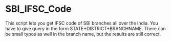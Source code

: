 # SBI_IFSC_Code
This script lets you get IFSC code of SBI branches all over the India. You have to give query in the form STATE+DISTRICT+BRANCHNAME. There can be small typos as well in the branch name, but the results are still correct. 
